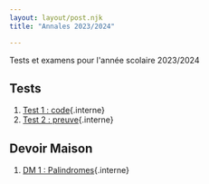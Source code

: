 ```yaml
---
layout: layout/post.njk 
title: "Annales 2023/2024"

---
```



<!-- début résumé -->

Tests et examens pour l'année scolaire 2023/2024

<!-- end résumé -->
## Tests

1. [Test 1 : code](./1_test_sujet_code){.interne}
2. [Test 2 : preuve](./2_test_sujet_preuve){.interne}

## Devoir Maison

1. [DM 1 : Palindromes](./palindromes){.interne}
